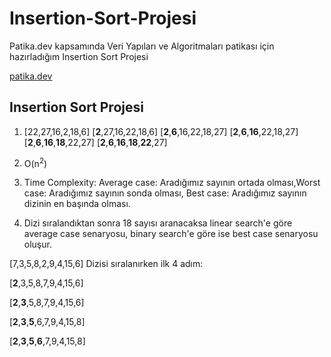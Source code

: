 # Insertion-Sort-Projesi
Patika.dev kapsamında Veri Yapıları ve Algoritmaları patikası için hazırladığım Insertion Sort Projesi

[patika.dev](https://patika.dev)

## Insertion Sort Projesi

1. [22,27,16,2,18,6]
   [**2**,27,16,22,18,6]
   [**2**,**6**,16,22,18,27]
   [**2**,**6**,**16**,22,18,27]
   [**2**,**6**,**16**,**18**,22,27]
   [**2**,**6**,**16**,**18**,**22**,27]
   
2. O(n<sup>2</sup>)
3. Time Complexity: Average case: Aradığımız sayının ortada olması,Worst case: Aradığımız sayının sonda olması, Best case: Aradığımız sayının dizinin en başında olması.

4. Dizi sıralandıktan sonra 18 sayısı aranacaksa linear search'e göre average case senaryosu, binary search'e göre ise best case senaryosu oluşur.

[7,3,5,8,2,9,4,15,6] Dizisi sıralanırken ilk 4 adım:

[**2**,3,5,8,7,9,4,15,6]

[**2**,**3**,5,8,7,9,4,15,6]

[**2**,**3**,**5**,6,7,9,4,15,8]

[**2**,**3**,**5**,**6**,7,9,4,15,8]
